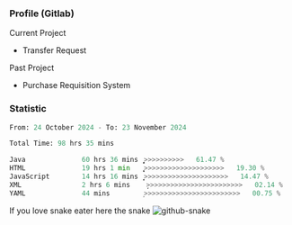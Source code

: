 ### Profile (Gitlab) 

Current Project
-  Transfer Request

Past Project
-  Purchase Requisition System 

### Statistic
<!--START_SECTION:waka-->

```python
From: 24 October 2024 - To: 23 November 2024

Total Time: 98 hrs 35 mins

Java              60 hrs 36 mins  ͎͎͎͎͎͎͎͎͎͎͎͎͎͎͎>>>>>>>>>>   61.47 %
HTML              19 hrs 1 min    ͎͎͎͎̞>>>>>>>>>>>>>>>>>>>>   19.30 %
JavaScript        14 hrs 16 mins  ͎͎͎̝>>>>>>>>>>>>>>>>>>>>>   14.47 %
XML               2 hrs 6 mins    ̦>>>>>>>>>>>>>>>>>>>>>>>>   02.14 %
YAML              44 mins         ͕>>>>>>>>>>>>>>>>>>>>>>>>   00.75 %
```

<!--END_SECTION:waka-->

If you love snake eater here the snake 
<picture>
  <source media="(prefers-color-scheme: dark)" srcset="https://github.com/pradana4648/pradana4648/blob/c0566a83ca6ea5f2e46bab00e717c4c82b4b5c4c/github-contribution-grid-snake-dark.svg" />
  <source media="(prefers-color-scheme: light)" srcset="https://github.com/pradana4648/pradana4648/blob/c0566a83ca6ea5f2e46bab00e717c4c82b4b5c4c/github-contribution-grid-snake.svg" />
  <img alt="github-snake" src="https://github.com/pradana4648/pradana4648/blob/c0566a83ca6ea5f2e46bab00e717c4c82b4b5c4c/github-contribution-grid-snake.svg" />
</picture>
